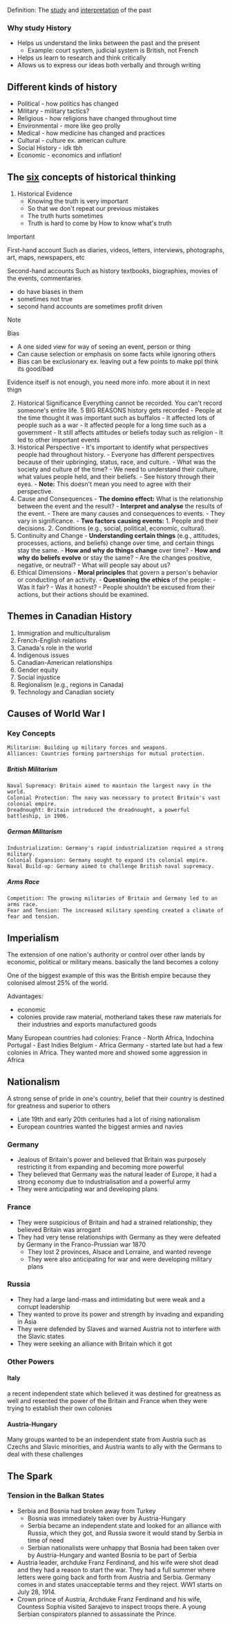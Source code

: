 Definition: The <u>study</u> and <u>interpretation</u> of the past

### Why study History
- Helps us understand the links between the past and the present
	- Example: court system, judicial system is British, not French
- Helps us learn to research and think critically
- Allows us to express our ideas both verbally and through writing

## Different kinds of history
- Political - how politics has changed
- Military - military tactics?
- Religious - how religions have changed throughout time
- Environmental - more like geo prolly
- Medical - how medicine has changed and practices
- Cultural - culture ex. american culture
- Social History - idk tbh
- Economic - economics and inflation!

## The <u>six</u> concepts of historical thinking
1. Historical Evidence
	-  Knowing the truth is very important
	-  So that we don't repeat our previous mistakes
	-  The truth hurts sometimes
	-  Truth is hard to come by
		How to know what's truth

> [!important]
> First-hand account
> Such as diaries, videos, letters, interviews, photographs, art, maps, newspapers, etc
>    
> Second-hand accounts
> Such as history textbooks, biographies, movies of the events, commentaries
> 
>  - do have biases in them
>  - sometimes not true
>  - second hand accounts are sometimes profit driven  

 > [!note]
 > Bias
 > - A one sided view for way of seeing an event, person or thing
>-  Can cause selection or emphasis on some facts while ignoring others
>-  Bias can be exclusionary ex. leaving out a few points to make ppl think its good/bad


Evidence itself is not enough, you need more info. more about it in next thign

2. Historical Significance
		Everything cannot be recorded. You can't record someone's entire life.
		5 BIG REASONS history gets recorded
			 - People at the time thought it was important such as buffalos
			 - It affected lots of people such as a war
			 - It affected people for a long time such as a government
			 - It still affects attitudes or beliefs today such as religion
			 - It led to other important events 
3. Historical Perspective
		- It's important to identify what perspectives people had throughout history.
		- Everyone has different perspectives because of their upbringing, status, race, and culture.
		- What was the society and culture of the time?
		    - We need to understand their culture, what values people held, and their beliefs.
		    - See history through their eyes.
		        - **Note:** This doesn't mean you need to agree with their perspective.
4. Cause and Consequences
		- **The domino effect:** What is the relationship between the event and the result?
		- **Interpret and analyse** the results of the event.
		    - There are many causes and consequences to events.
		    - They vary in significance.
		- **Two factors causing events:**
		    1. People and their decisions.
		    2. Conditions (e.g., social, political, economic, cultural).
5. Continuity and Change
		- **Understanding certain things** (e.g., attitudes, processes, actions, and beliefs) change over time, and certain things stay the same.
		- **How and why do things change** over time?
		- **How and why do beliefs evolve** or stay the same?
		- Are the changes positive, negative, or neutral?
		- What will people say about us?
6. Ethical Dimensions
		- **Moral principles** that govern a person's behavior or conducting of an activity.
		- **Questioning the ethics** of the people:
		    - Was it fair?
		    - Was it honest?
		- People shouldn’t be excused from their actions, but their actions should be examined.
	
## Themes in Canadian History
1. Immigration and multiculturalism
2. French-English relations
3. Canada's role in the world
4. Indigenous issues
5. Canadian-American relationships
6. Gender equity
7. Social injustice
8. Regionalism (e.g., regions in Canada)
9. Technology and Canadian society
## Causes of World War I
### **Key Concepts**
    Militarism: Building up military forces and weapons.
    Alliances: Countries forming partnerships for mutual protection.
##### **British Militarism**
    Naval Supremacy: Britain aimed to maintain the largest navy in the world.
    Colonial Protection: The navy was necessary to protect Britain's vast colonial empire.
    Dreadnought: Britain introduced the dreadnought, a powerful battleship, in 1906.
##### **German Militarism**
    Industrialization: Germany's rapid industrialization required a strong military.
    Colonial Expansion: Germany sought to expand its colonial empire.
    Naval Build-up: Germany aimed to challenge British naval supremacy.
##### **Arms Race**
    Competition: The growing militaries of Britain and Germany led to an arms race.
    Fear and Tension: The increased military spending created a climate of fear and tension.

## Imperialism
The extension of one nation's authority or control over other lands by economic, political or military means. basically the land becomes a colony

One of the biggest example of this was the British empire because they colonised almost 25% of the world. 

Advantages:
- economic
- colonies provide raw material, motherland takes these raw materials for their industries and exports manufactured goods

Many European countries had colonies:
France - North Africa, Indochina
Portugal - East Indies
Belgium - Africa
Germany - started late but had a few colonies in Africa. They wanted more and showed some aggression in Africa

## Nationalism
A strong sense of pride in one's country, belief that their country is destined for greatness and superior to others
- Late 19th and early 20th centuries had a lot of rising nationalism
- European countries wanted the biggest armies and navies
### Germany
- Jealous of Britain's power and believed that Britain was purposely restricting it from expanding and becoming more powerful
- They believed that Germany was the natural leader of Europe, it had a strong economy due to industrialisation and a powerful army
- They were anticipating war and developing plans
### France
- They were suspicious of Britain and had a strained relationship, they believed Britain was arrogant
- They had very tense relationships with Germany as they were defeated by Germany in the Franco-Prussian war 1870
	- They lost 2 provinces, Alsace and Lorraine, and wanted revenge
	- They were also anticipating for war and were developing military plans
### Russia
- They had a large land-mass and intimidating but were weak and a corrupt leadership
- They wanted to prove its power and strength by invading and expanding in Asia
- They were defended by Slaves and warned Austria not to interfere with the Slavic states
- They were seeking an alliance with Britain which it got

### Other Powers
#### Italy
a recent independent state which believed it was destined for greatness as well and resented the power of the Britain and France when they were trying to establish their own colonies
#### Austria-Hungary
Many groups wanted to be an independent state from Austria such as Czechs and Slavic minorities, and Austria wants to ally with the Germans to deal with these challenges

## The Spark
### Tension in the Balkan States
-  Serbia and Bosnia had broken away from Turkey
	- Bosnia was immediately taken over by Austria-Hungary
	- Serbia became an independent state and looked for an alliance with Russia, which they got, and Russia swore it would stand by Serbia in time of need
	- Serbian nationalists were unhappy that Bosnia had been taken over by Austria-Hungary and wanted Bosnia to be part of Serbia
- Austria leader, archduke Franz Ferdinand, and his wife were shot dead and they had a reason to start the war. They had a full summer where letters were going back and forth from Austria and Serbia. Germany comes in and states unacceptable terms and they reject. WW1 starts on July 28, 1914.
- Crown prince of Austria, Archduke Franz Ferdinand and his wife, Countess Sophia visited Sarajevo to inspect troops there. A young Serbian conspirators planned to assassinate the Prince.
